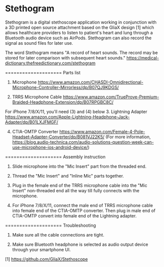 # Stethogram
Stethogram is a digital stethoscope application working in conjunction with a 3D printed open source attachment based on the GliaX design [1] which allows healthcare providers to listen to patient's heart and lung through a Bluetooth audio device such as AirPods. Stethogram can also record the signal as sound files for later use.

The word Stethogram means "A record of heart sounds. The record may be stored for later comparison with subsequent heart sounds." https://medical-dictionary.thefreedictionary.com/stethogram

====================
Parts list

1. Microphone
https://www.amazon.com/CHASDI-Omnidirectional-Microphone-Controller-Mirrorless/dp/B07QJ9KDGS/

2. TRRS Microphone Cable
https://www.amazon.com/TrueProve-Premium-Braided-Headphone-Extension/dp/B07RPGBC8C/

For iPhone 7/8/X/11, you'll need (3) and (4) below
3. Lightning Adapter
https://www.amazon.com/Apple-Lightning-Headphone-Jack-Adapter/dp/B01LXJFMGF/

4. CTIA-OMTP Converter
https://www.amazon.com/Female-4-Pole-Headset-Adapter-Converter/dp/B081VJ22K5/
(For more information, https://blog.audio-technica.com/audio-solutions-question-week-can-use-microphone-ios-android-device/)

====================
Assembly instruction

1. Slide microphone into the "Mic Insert" part from the threaded end.

2. Thread the "Mic Insert" and "Inline Mic" parts together.

3. Plug in the female end of the TRRS microphone cable into the "Mic Insert" non-threaded end all the way till fully connects with the microphone.

4. For iPhone 7/8/X/11, connect the male end of TRRS microphone cable into female end of the CTIA-OMTP converter. Then plug in male end of CTIA-OMTP convert into female end of the Lightning adapter.

====================
Troubleshooting

1. Make sure all the cable connections are tight.

2. Make sure Bluetooth headphone is selected as audio output device through your smartphone UI.




[1] https://github.com/GliaX/Stethoscope
